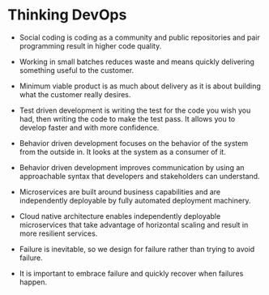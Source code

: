 # Thinking DevOps

- Social coding is coding as a community and public repositories and pair programming result in higher code quality. 

- Working in small batches reduces waste and means quickly delivering something useful to the customer. 

- Minimum viable product is as much about delivery as it is about building what the customer really desires. 

- Test driven development is writing the test for the code you wish you had, then writing the code to make the test pass. It allows you to develop faster and with more confidence.

- Behavior driven development focuses on the behavior of the system from the outside in. It looks at the system as a consumer of it. 

- Behavior driven development improves communication by using an approachable syntax that developers and stakeholders can understand. 

- Microservices are built around business capabilities and are independently deployable by fully automated deployment machinery.  

- Cloud native architecture enables independently deployable microservices that take advantage of horizontal scaling and result in more resilient services. 

- Failure is inevitable, so we design for failure rather than trying to avoid failure. 

- It is important to embrace failure and quickly recover when failures happen.  